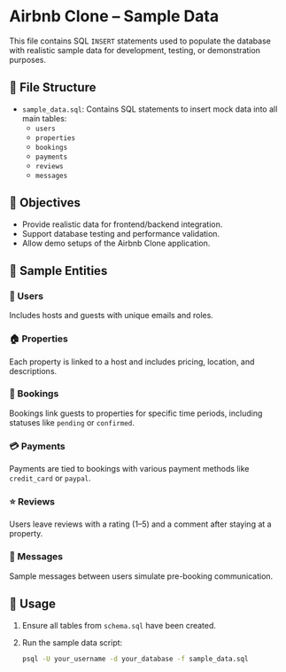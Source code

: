 # Airbnb Clone – Sample Data

This file contains SQL `INSERT` statements used to populate the database with realistic sample data for development, testing, or demonstration purposes.

## 📂 File Structure

- `sample_data.sql`: Contains SQL statements to insert mock data into all main tables:
  - `users`
  - `properties`
  - `bookings`
  - `payments`
  - `reviews`
  - `messages`

## 🎯 Objectives

- Provide realistic data for frontend/backend integration.
- Support database testing and performance validation.
- Allow demo setups of the Airbnb Clone application.

## 🧪 Sample Entities

### 👤 Users
Includes hosts and guests with unique emails and roles.

### 🏠 Properties
Each property is linked to a host and includes pricing, location, and descriptions.

### 📆 Bookings
Bookings link guests to properties for specific time periods, including statuses like `pending` or `confirmed`.

### 💳 Payments
Payments are tied to bookings with various payment methods like `credit_card` or `paypal`.

### ⭐ Reviews
Users leave reviews with a rating (1–5) and a comment after staying at a property.

### 💬 Messages
Sample messages between users simulate pre-booking communication.

## 🚀 Usage

1. Ensure all tables from `schema.sql` have been created.
2. Run the sample data script:

   ```bash
   psql -U your_username -d your_database -f sample_data.sql
